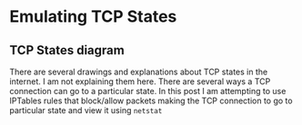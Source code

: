 
Emulating TCP States
====================

TCP States diagram
-------------------
  There are several drawings and explanations about TCP states in the internet. I am not explaining them here. There are several ways a TCP connection can go to a particular state. In this post I am attempting to use IPTables rules that block/allow packets making the TCP connection to go to particular state and view it using `netstat`


